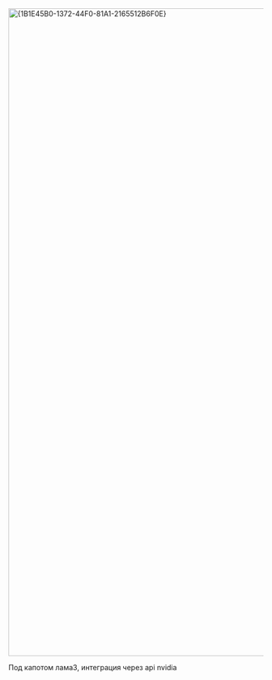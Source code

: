 <img width="2554" height="1277" alt="{1B1E45B0-1372-44F0-81A1-2165512B6F0E}" src="https://github.com/user-attachments/assets/ab1039b5-1579-4709-a55a-124798a48d6d" />

Под капотом лама3, интеграция через api nvidia
